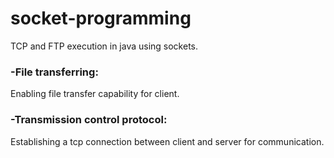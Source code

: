 # socket-programming
TCP and FTP execution in java using sockets.

<h3>-File transferring:</h3>

Enabling file transfer capability for client.

<h3>-Transmission control protocol:</h3>

Establishing a tcp connection between client and server for communication.
